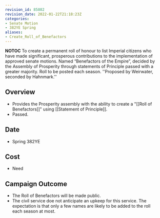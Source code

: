 ```yaml
---
revision_id: 85802
revision_date: 2022-01-22T21:18:23Z
categories:
- Senate Motion
- 382YE Spring
aliases:
- Create_Roll_of_Benefactors
---
```



__NOTOC__
To create a permanent roll of honour to list Imperial citizens who have made significant, prosperous contributions to the implementation of approved senate motions. Named “Benefactors of the Empire”, decided by the Assembly of Prosperity through statements of Principle passed with a greater majority. Roll to be posted each season. ''Proposed by Weirwater, seconded by Hahnmark.''
## Overview
* Provides the Prosperity assembly with the ability to create a "[[Roll of Benefactors]]" using [[Statement of Principle]].
* Passed.

## Date
* Spring 382YE
## Cost
* Need

## Campaign Outcome
* The Roll of Benefactors will be made public.
* The civil service doe not anticipate an upkeep for this service. The expectation is that only a few names are likely to be added to the roll each season at most.